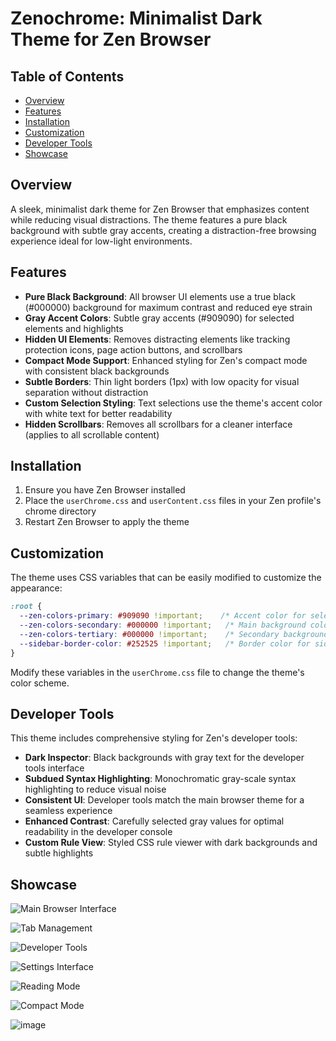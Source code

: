# Zenochrome: Minimalist Dark Theme for Zen Browser


## Table of Contents
- [Overview](#overview)
- [Features](#features)
- [Installation](#installation)
- [Customization](#customization)
- [Developer Tools](#developer-tools)
- [Showcase](#showcase)

## Overview

A sleek, minimalist dark theme for Zen Browser that emphasizes content while reducing visual distractions. The theme features a pure black background with subtle gray accents, creating a distraction-free browsing experience ideal for low-light environments.

## Features

- **Pure Black Background**: All browser UI elements use a true black (#000000) background for maximum contrast and reduced eye strain
- **Gray Accent Colors**: Subtle gray accents (#909090) for selected elements and highlights
- **Hidden UI Elements**: Removes distracting elements like tracking protection icons, page action buttons, and scrollbars
- **Compact Mode Support**: Enhanced styling for Zen's compact mode with consistent black backgrounds
- **Subtle Borders**: Thin light borders (1px) with low opacity for visual separation without distraction
- **Custom Selection Styling**: Text selections use the theme's accent color with white text for better readability
- **Hidden Scrollbars**: Removes all scrollbars for a cleaner interface (applies to all scrollable content)

## Installation

1. Ensure you have Zen Browser installed
2. Place the `userChrome.css` and `userContent.css` files in your Zen profile's chrome directory
3. Restart Zen Browser to apply the theme

## Customization

The theme uses CSS variables that can be easily modified to customize the appearance:

```css
:root {
  --zen-colors-primary: #909090 !important;    /* Accent color for selections and highlights */
  --zen-colors-secondary: #000000 !important;   /* Main background color */
  --zen-colors-tertiary: #000000 !important;    /* Secondary background color */
  --sidebar-border-color: #252525 !important;   /* Border color for sidebar elements */
}
```

Modify these variables in the `userChrome.css` file to change the theme's color scheme.

## Developer Tools

This theme includes comprehensive styling for Zen's developer tools:

- **Dark Inspector**: Black backgrounds with gray text for the developer tools interface
- **Subdued Syntax Highlighting**: Monochromatic gray-scale syntax highlighting to reduce visual noise
- **Consistent UI**: Developer tools match the main browser theme for a seamless experience
- **Enhanced Contrast**: Carefully selected gray values for optimal readability in the developer console
- **Custom Rule View**: Styled CSS rule viewer with dark backgrounds and subtle highlights

## Showcase

![Main Browser Interface](https://github.com/user-attachments/assets/618f63a6-825e-42b1-a9e0-c9dd9746f8da)

![Tab Management](https://github.com/user-attachments/assets/b5527115-5dac-4e9a-99a3-08ec917567e6)

![Developer Tools](https://github.com/user-attachments/assets/54d2b012-b49b-44b3-9854-1362fa4c25ea)

![Settings Interface](https://github.com/user-attachments/assets/c9df7b25-4937-48e5-ae9e-f8ab8b2c8991)

![Reading Mode](https://github.com/user-attachments/assets/936a1c37-7d5d-4b95-8d39-d7da8c345ea3)

![Compact Mode](https://github.com/user-attachments/assets/1c3317b3-c50a-4098-a5e6-2b6ecd8f9149)


![image](https://github.com/user-attachments/assets/a05c6060-d1d1-4a79-8747-1026a4df884b)

